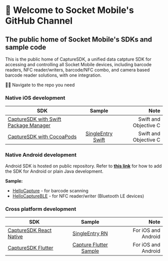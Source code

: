 # 👋 Welcome to Socket Mobile's GitHub Channel #

## The public home of Socket Mobile's SDKs and sample code ##

This is the public home of CaptureSDK, a unified data catpture SDK for accessing and controlling all Socket Mobile devices, including barcode readers, NFC reader/writers, barcode/NFC combo, and camera based barcode reader solutions, with one integration. 

🙋‍♀️ Navigate to the repo you need

### Native iOS development ###
| SDK   |      Sample     |  Note |
|----------|:-------------:|------:|
| [CaptureSDK with Swift Package Manager](https://github.com/SocketMobile/swift-package-capturesdk) |   | Swift and Objective C |
| [CaptureSDK with CocoaPods](https://github.com/SocketMobile/cocoapods-capturesdk) |    [SingleEntry Swift](https://github.com/SocketMobile/capturesingleentryswift-ios)   |   Swift and Objective C |

### Native Android development ###
Android SDK is hosted on public repository. Refer to **[this link](https://docs.socketmobile.com/capture/java/en/latest/android/getting-started.html#add-the-sdk-to-your-project)** for how to add the SDK for Android or plain Java development. 

**Sample:**
* [HelloCapture](https://github.com/SocketMobile/samples-android/tree/main/hellocapture) - for barcode scanning
* [HelloCaptureBLE](https://github.com/SocketMobile/samples-android/tree/main/hellocapture-ble-android) - for NFC reader/writer (Bluetooth LE devices)

### Cross platform development ###
| SDK   |      Sample     |  Note |
|----------|:-------------:|------:|
| [CaptureSDK React Native](https://github.com/SocketMobile/react-native-capture) | [SingleEntry RN](https://github.com/SocketMobile/singleentry-rn)  | For iOS and Android |
| [CaptureSDK Flutter](https://github.com/SocketMobile/capturesdk_flutter_snapshot) |    [Capture Flutter Sample](https://github.com/SocketMobile/capture_flutter_sdk_sample)   |   For iOS and Android|
